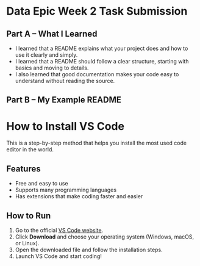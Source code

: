 # Data Epic Week 2 Task Submission

## Part A – What I Learned

* I learned that a README explains what your project does and how to use it clearly and simply.
* I learned that a README should follow a clear structure, starting with basics and moving to details.
* I also learned that good documentation makes your code easy to understand without reading the source.

## Part B – My Example README

# How to Install VS Code
This is a step-by-step method that helps you install the most used code editor in the world.

## Features
* Free and easy to use
* Supports many programming languages
* Has extensions that make coding faster and easier

## How to Run
1. Go to the official [VS Code website](https://code.visualstudio.com/).
2. Click **Download** and choose your operating system (Windows, macOS, or Linux).
3. Open the downloaded file and follow the installation steps.
4. Launch VS Code and start coding!